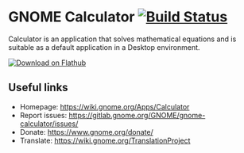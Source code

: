 # GNOME Calculator [![Build Status](https://gitlab.gnome.org/GNOME/gnome-calculator/badges/master/build.svg)](https://gitlab.gnome.org/GNOME/gnome-calculator/pipelines)

Calculator is an application that solves mathematical equations and is suitable as a default application in a Desktop environment.

[![Download on Flathub](https://upload.wikimedia.org/wikipedia/commons/thumb/a/a6/Flathub-badge-en.svg/240px-Flathub-badge-en.svg.png)](https://flathub.org/apps/details/org.gnome.Calculator)

## Useful links

- Homepage: <https://wiki.gnome.org/Apps/Calculator>
- Report issues: <https://gitlab.gnome.org/GNOME/gnome-calculator/issues/>
- Donate: <https://www.gnome.org/donate/>
- Translate: <https://wiki.gnome.org/TranslationProject>
